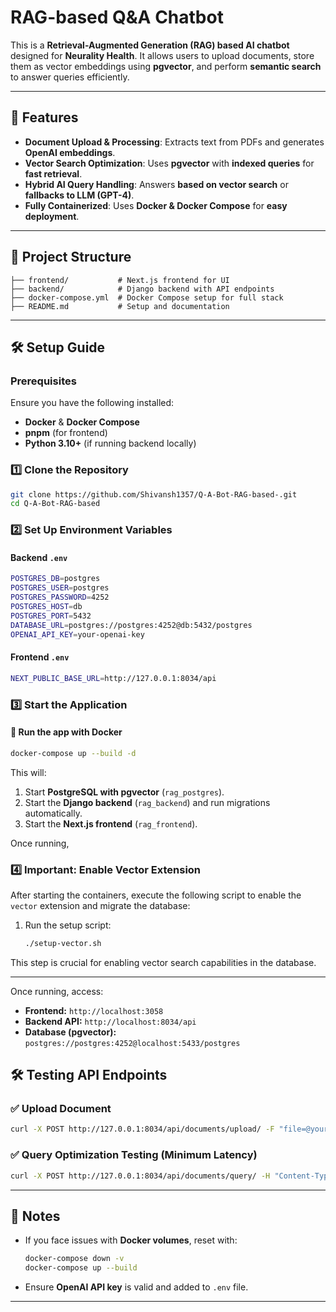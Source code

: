 #  RAG-based Q&A Chatbot

This is a **Retrieval-Augmented Generation (RAG) based AI chatbot** designed for **Neurality Health**. It allows users to upload documents, store them as vector embeddings using **pgvector**, and perform **semantic search** to answer queries efficiently.

---

## 🚀 Features

- **Document Upload & Processing**: Extracts text from PDFs and generates **OpenAI embeddings**.
- **Vector Search Optimization**: Uses **pgvector** with **indexed queries** for **fast retrieval**.
- **Hybrid AI Query Handling**: Answers **based on vector search** or **fallbacks to LLM (GPT-4)**.
- **Fully Containerized**: Uses **Docker & Docker Compose** for **easy deployment**.


---

## 📂 Project Structure

```
├── frontend/           # Next.js frontend for UI
├── backend/            # Django backend with API endpoints
├── docker-compose.yml  # Docker Compose setup for full stack
├── README.md           # Setup and documentation
```

---

## 🛠️ Setup Guide

### Prerequisites

Ensure you have the following installed:

- **Docker** & **Docker Compose**
- **pnpm** (for frontend)
- **Python 3.10+** (if running backend locally)

### 1️⃣ Clone the Repository

```sh
git clone https://github.com/Shivansh1357/Q-A-Bot-RAG-based-.git
cd Q-A-Bot-RAG-based
```

### 2️⃣ Set Up Environment Variables

#### Backend `.env`

```sh
POSTGRES_DB=postgres
POSTGRES_USER=postgres
POSTGRES_PASSWORD=4252
POSTGRES_HOST=db
POSTGRES_PORT=5432
DATABASE_URL=postgres://postgres:4252@db:5432/postgres
OPENAI_API_KEY=your-openai-key
```

#### Frontend `.env`

```sh
NEXT_PUBLIC_BASE_URL=http://127.0.0.1:8034/api
```

### 3️⃣ Start the Application

#### 🚀 Run the app with Docker

```sh
docker-compose up --build -d
```

This will:

1. Start **PostgreSQL with pgvector** (`rag_postgres`).
2. Start the **Django backend** (`rag_backend`) and run migrations automatically.
3. Start the **Next.js frontend** (`rag_frontend`).

Once running,

### 4️⃣ Important: Enable Vector Extension

After starting the containers, execute the following script to enable the `vector` extension and migrate the database:

1. Run the setup script:

   ```sh
   ./setup-vector.sh
   ```

This step is crucial for enabling vector search capabilities in the database.

---


Once running, access:

- **Frontend:** `http://localhost:3058`
- **Backend API:** `http://localhost:8034/api`
- **Database (pgvector):** `postgres://postgres:4252@localhost:5433/postgres`

## 🛠️ Testing API Endpoints

### ✅ **Upload Document**

```sh
curl -X POST http://127.0.0.1:8034/api/documents/upload/ -F "file=@yourfile.pdf"
```

### ✅ **Query Optimization Testing (Minimum Latency)**

```sh
curl -X POST http://127.0.0.1:8034/api/documents/query/ -H "Content-Type: application/json" -d '{"query": "What is deep learning?"}'
```

---

## 📌 Notes

- If you face issues with **Docker volumes**, reset with:
  ```sh
  docker-compose down -v
  docker-compose up --build
  ```
- Ensure **OpenAI API key** is valid and added to `.env` file.

---
